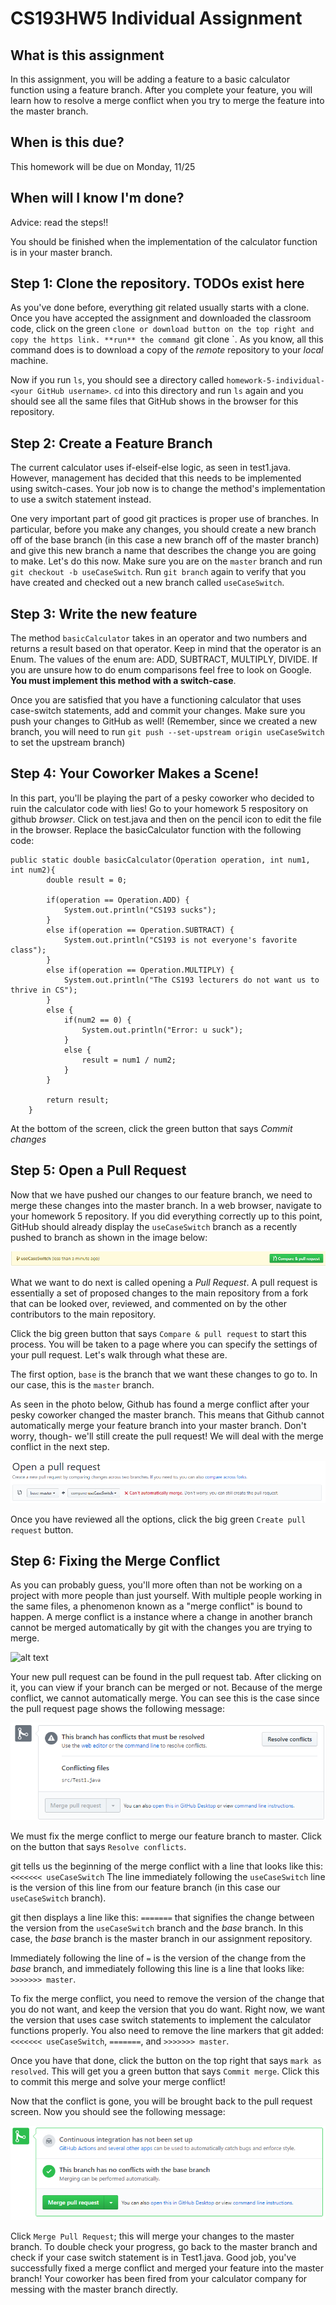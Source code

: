 # CS193HW5 Individual Assignment
 
## What is this assignment
In this assignment, you will be adding a feature to a basic calculator function using a feature branch. After you complete your feature, you will learn how to resolve a merge conflict when you try to merge the feature into the master branch. 
 
## When is this due?
This homework will be due on Monday, 11/25
 
## When will I know I'm done?
Advice: read the steps!!
 
You should be finished when the implementation of the calculator function is in your master branch.
 
## Step 1: Clone the repository. TODOs exist here
As you've done before, everything git related usually starts with a clone. Once you have accepted the assignment and downloaded the classroom code, click on the green `clone or download button on the top right and copy the https link. **run** the command `git clone <your-https-link>`. As you know, all this command does is to download a copy of the *remote* repository to your *local* machine. 
 
Now if you run `ls`, you should see a directory called `homework-5-individual-<your GitHub username>`. `cd` into this directory and run `ls` again and you should see all the same files that GitHub shows in the browser for this repository. 

## Step 2: Create a Feature Branch
The current calculator uses if-elseif-else logic, as seen in test1.java. However, management has decided that this needs to be implemented using switch-cases. Your job now is to change the method's implementation to use a switch statement instead. 

One very important part of good git practices is proper use of branches. In particular, before you make any changes, you should create a new branch off of the base branch (in this case a new branch off of the master branch) and give this new branch a name that describes the change you are going to make. Let's do this now. Make sure you are on the `master` branch and run `git checkout -b useCaseSwitch`. Run `git branch` again to verify that you have created and checked out a new branch called `useCaseSwitch`.

## Step 3: Write the new feature

The method `basicCalculator` takes in an operator and two numbers and returns a result based on that operator. Keep in mind that the operator is an Enum. The values of the enum are: ADD, SUBTRACT, MULTIPLY, DIVIDE. If you are unsure how to do enum comparisons feel free to look on Google. **You must implement this method with a switch-case**.

Once you are satisfied that you have a functioning calculator that uses case-switch statements, add and commit your changes. Make sure you push your changes to GitHub as well! (Remember, since we created a new branch, you will need to run `git push --set-upstream origin useCaseSwitch` to set the upstream branch)

## Step 4: Your Coworker Makes a Scene!
In this part, you'll be playing the part of a pesky coworker who decided to ruin the calculator code with lies! Go to your homework 5 respository on github *browser*. Click on test.java and then on the pencil icon to edit the file in the browser. Replace the basicCalculator function with the following code:

```
public static double basicCalculator(Operation operation, int num1, int num2){
        double result = 0;

        if(operation == Operation.ADD) {
            System.out.println("CS193 sucks");
        }
        else if(operation == Operation.SUBTRACT) {
            System.out.println("CS193 is not everyone's favorite class");
        }
        else if(operation == Operation.MULTIPLY) {
            System.out.println("The CS193 lecturers do not want us to thrive in CS");
        }
        else {
            if(num2 == 0) {
                System.out.println("Error: u suck");
            }
            else {
                result = num1 / num2;
            }
        }

        return result;
    }
```
At the bottom of the screen, click the green button that says *Commit changes*

## Step 5: Open a Pull Request

Now that we have pushed our changes to our feature branch, we need to merge these changes into the master branch. In a web browser, navigate to your homework 5 repository. If you did everything correctly up to this point, GitHub should already display the `useCaseSwitch` branch as a recently pushed to branch as shown in the image below: 

![alt text](images/comp_banner.PNG)

What we want to do next is called opening a *Pull Request*. A pull request is essentially a set of proposed changes to the main repository from a fork that can be looked over, reviewed, and commented on by the other contributors to the main repository.

Click the big green button that says `Compare & pull request` to start this process. You will be taken to a page where you can specify the settings of your pull request. Let's walk through what these are. 

The first option, `base` is the branch that we want these changes to go to. In our case, this is the `master` branch.

As seen in the photo below, Github has found a merge conflict after your pesky coworker changed the master branch. This means that Github cannot automatically merge your feature branch into your master branch. Don't worry, though- we'll still create the pull request! We will deal with the merge conflict in the next step. 

![alt text](images/pr.PNG)

Once you have reviewed all the options, click the big green `Create pull request` button.

## Step 6: Fixing the Merge Conflict

As you can probably guess, you'll more often than not be working on a project with more people than just yourself. With multiple people working in the same files, a phenomenon known as a "merge conflict" is bound to happen. A merge conflict is a instance where a change in another branch cannot be merged automatically by git with the changes you are trying to merge.

![alt text](https://developer.atlassian.com/blog/2015/01/a-better-pull-request/merge-conflict.png) 

Your new pull request can be found in the pull request tab. After clicking on it, you can view if your branch can be merged or not. Because of the merge conflict, we cannot automatically merge. You can see this is the case since the pull request page shows the following message:

![alt text](images/resolve_conflict.PNG)

We must fix the merge conflict to merge our feature branch to master. Click on the button that says `Resolve conflicts`.

git tells us the beginning of the merge conflict with a line that looks like this: `<<<<<<< useCaseSwitch` The line immediately following the `useCaseSwitch` line is the version of this line from our feature branch (in this case our `useCaseSwitch` branch). 

git then displays a line like this: `=======` that signifies the change between the version from the `useCaseSwitch` branch and the *base* branch. In this case, the *base* branch is the master branch in our assignment repository. 

Immediately following the line of `=` is the version of the change from the *base* branch, and immediately following this line is a line that looks like: `>>>>>>> master`. 

To fix the merge conflict, you need to remove the version of the change that you do not want, and keep the version that you do want. Right now, we want the version that uses case switch statements to implement the calculator functions properly. You also need to remove the line markers that git added: `<<<<<<< useCaseSwitch`, `=======`, and `>>>>>>> master`. 

Once you have that done, click the button on the top right that says `mark as resolved`. This will get you a green button that says `Commit merge`. Click this to commit this merge and solve your merge conflict!

Now that the conflict is gone, you will be brought back to the pull request screen. Now you should see the following message:

![alt text](images/yay.PNG)

Click `Merge Pull Request`; this will merge your changes to the master branch. To double check your progress, go back to the master branch and check if your case switch statement is in Test1.java. Good job, you've successfully fixed a merge conflict and merged your feature into the master branch! Your coworker has been fired from your calculator company for messing with the master branch directly.


